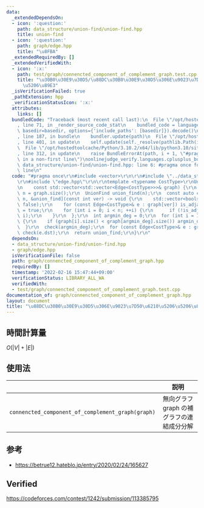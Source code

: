 ```yaml
---
data:
  _extendedDependsOn:
  - icon: ':question:'
    path: data_structure/union-find/union-find.hpp
    title: union-find
  - icon: ':question:'
    path: graph/edge.hpp
    title: "\u8FBA"
  _extendedRequiredBy: []
  _extendedVerifiedWith:
  - icon: ':x:'
    path: test/graph/connencted_component_of_complement_graph.test.cpp
    title: "\u30B0\u30E9\u30D5/\u88DC\u30B0\u30E9\u30D5\u306E\u9023\u7D50\u6210\u5206\
      \u5206\u89E3"
  _isVerificationFailed: true
  _pathExtension: hpp
  _verificationStatusIcon: ':x:'
  attributes:
    links: []
  bundledCode: "Traceback (most recent call last):\n  File \"/opt/hostedtoolcache/Python/3.10.2/x64/lib/python3.10/site-packages/onlinejudge_verify/documentation/build.py\"\
    , line 71, in _render_source_code_stat\n    bundled_code = language.bundle(stat.path,\
    \ basedir=basedir, options={'include_paths': [basedir]}).decode()\n  File \"/opt/hostedtoolcache/Python/3.10.2/x64/lib/python3.10/site-packages/onlinejudge_verify/languages/cplusplus.py\"\
    , line 187, in bundle\n    bundler.update(path)\n  File \"/opt/hostedtoolcache/Python/3.10.2/x64/lib/python3.10/site-packages/onlinejudge_verify/languages/cplusplus_bundle.py\"\
    , line 401, in update\n    self.update(self._resolve(pathlib.Path(included), included_from=path))\n\
    \  File \"/opt/hostedtoolcache/Python/3.10.2/x64/lib/python3.10/site-packages/onlinejudge_verify/languages/cplusplus_bundle.py\"\
    , line 312, in update\n    raise BundleErrorAt(path, i + 1, \"#pragma once found\
    \ in a non-first line\")\nonlinejudge_verify.languages.cplusplus_bundle.BundleErrorAt:\
    \ data_structure/union-find/union-find.hpp: line 6: #pragma once found in a non-first\
    \ line\n"
  code: "#pragma once\r\n#include <vector>\r\n\r\n#include \"../data_structure/union-find/union-find.hpp\"\
    \r\n#include \"edge.hpp\"\r\n\r\ntemplate <typename CostType>\r\nUnionFind connencted_component_of_complement_graph(\r\
    \n    const std::vector<std::vector<Edge<CostType>>>& graph) {\r\n  const int\
    \ n = graph.size();\r\n  UnionFind union_find(n);\r\n  const auto check = [&graph,\
    \ n, &union_find](const int ver) -> void {\r\n    std::vector<bool> is_adjacent(n,\
    \ false);\r\n    for (const Edge<CostType>& e : graph[ver]) is_adjacent[e.dst]\
    \ = true;\r\n    for (int i = 0; i < n; ++i) {\r\n      if (!is_adjacent[i]) union_find.unite(ver,\
    \ i);\r\n    }\r\n  };\r\n  int argmin_deg = 0;\r\n  for (int i = 1; i < n; ++i)\
    \ {\r\n    if (graph[i].size() < graph[argmin_deg].size()) argmin_deg = i;\r\n\
    \  }\r\n  check(argmin_deg);\r\n  for (const Edge<CostType>& e : graph[argmin_deg])\
    \ check(e.dst);\r\n  return union_find;\r\n}\r\n"
  dependsOn:
  - data_structure/union-find/union-find.hpp
  - graph/edge.hpp
  isVerificationFile: false
  path: graph/connencted_component_of_complement_graph.hpp
  requiredBy: []
  timestamp: '2022-02-16 15:47:44+09:00'
  verificationStatus: LIBRARY_ALL_WA
  verifiedWith:
  - test/graph/connencted_component_of_complement_graph.test.cpp
documentation_of: graph/connencted_component_of_complement_graph.hpp
layout: document
title: "\u88DC\u30B0\u30E9\u30D5\u306E\u9023\u7D50\u6210\u5206\u5206\u89E3"
---
```



## 時間計算量

$O(\lvert V \rvert + \lvert E \rvert)$


## 使用法

||説明|
|:--:|:--:|
|`connencted_component_of_complement_graph(graph)`|無向グラフ $\mathrm{graph}$ の補グラフの連結成分分解|


## 参考

- https://betrue12.hateblo.jp/entry/2020/02/24/165627


## Verified

https://codeforces.com/contest/1242/submission/113385795
